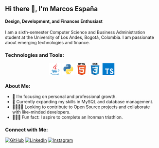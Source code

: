 ## Hi there 👋, I'm Marcos España
#### Design, Development, and Finances Enthusiast

I am a sixth-semester Computer Science and Business Administration student at the University of Los Andes, Bogotá, Colombia. I am passionate about emerging technologies and finance.

### Technologies and Tools:
<p align="center">
  <a href="#" target="_blank"><img src="https://raw.githubusercontent.com/devicons/devicon/master/icons/java/java-original.svg" alt="Java" width="40" height="40"/></a>
  <a href="#" target="_blank"><img src="https://raw.githubusercontent.com/devicons/devicon/master/icons/python/python-original.svg" alt="Python" width="40" height="40"/></a>
  <a href="#" target="_blank"><img src="https://raw.githubusercontent.com/devicons/devicon/master/icons/html5/html5-original-wordmark.svg" alt="HTML5" width="40" height="40"/></a>
  <a href="#" target="_blank"><img src="https://raw.githubusercontent.com/devicons/devicon/master/icons/css3/css3-original-wordmark.svg" alt="CSS3" width="40" height="40"/></a>
  <a href="#" target="_blank"><img src="https://raw.githubusercontent.com/devicons/devicon/master/icons/typescript/typescript-original.svg" alt="TypeScript" width="40" height="40"/></a>
</p>

### About Me:
- 🔭 I’m focusing on personal and professional growth.
- 🌱 Currently expanding my skills in MySQL and database management.
- 🫱🏽‍🫲🏾 Looking to contribute to Open Source projects and collaborate with like-minded developers.
- 🏊🏽‍♂️ Fun fact: I aspire to complete an Ironman triathlon.

### Connect with Me:
[<img src='https://cdn.jsdelivr.net/npm/simple-icons@3.0.1/icons/github.svg' alt='GitHub' height='40'>](https://github.com/Marcosespa)
[<img src='https://cdn.jsdelivr.net/npm/simple-icons@3.0.1/icons/linkedin.svg' alt='LinkedIn' height='40'>](https://www.linkedin.com/in/MarcosEspaña/)
[<img src='https://cdn.jsdelivr.net/npm/simple-icons@3.0.1/icons/instagram.svg' alt='Instagram' height='40'>](https://www.instagram.com/marcos.r.espa/)

